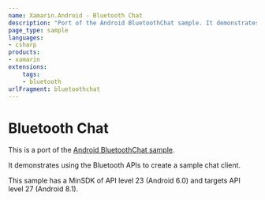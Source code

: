 ```yaml
---
name: Xamarin.Android - Bluetooth Chat
description: "Port of the Android BluetoothChat sample. It demonstrates using the Bluetooth APIs to create a sample chat client"
page_type: sample
languages:
- csharp
products:
- xamarin
extensions:
    tags:
    - bluetooth
urlFragment: bluetoothchat
---
```

# Bluetooth Chat

This is a port of the [Android BluetoothChat sample](https://github.com/googlesamples/android-BluetoothChat).

It demonstrates using the Bluetooth APIs to create a sample chat client.

This sample has a MinSDK of API level 23 (Android 6.0) and targets API level 27 (Android 8.1).

